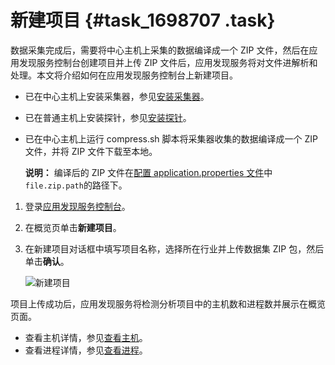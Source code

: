# 新建项目 {#task_1698707 .task}

数据采集完成后，需要将中心主机上采集的数据编译成一个 ZIP 文件，然后在应用发现服务控制台创建项目并上传 ZIP 文件后，应用发现服务将对文件进解析和处理。本文将介绍如何在应用发现服务控制台上新建项目。

-   已在中心主机上安装采集器，参见[安装采集器](cn.zh-CN/操作指南/准备工作/安装采集器.md#)。
-   已在普通主机上安装探针，参见[安装探针](cn.zh-CN/操作指南/准备工作/安装探针.md#)。
-   已在中心主机上运行 compress.sh 脚本将采集器收集的数据编译成一个 ZIP 文件，并将 ZIP 文件下载至本地。

    **说明：** 编译后的 ZIP 文件在[配置 application.properties 文件](cn.zh-CN/操作指南/准备工作/安装采集器.md#step_3gn_m3h_2as)中`file.zip.path`的路径下。


1.  登录[应用发现服务控制台](https://apds.console.aliyun.com)。
2.  在概览页单击**新建项目**。
3.  在新建项目对话框中填写项目名称，选择所在行业并上传数据集 ZIP 包，然后单击**确认**。 

    ![新建项目](http://static-aliyun-doc.oss-cn-hangzhou.aliyuncs.com/assets/img/1332370/156708131056983_zh-CN.png)


项目上传成功后，应用发现服务将检测分析项目中的主机数和进程数并展示在概览页面。

-   查看主机详情，参见[查看主机](cn.zh-CN/操作指南/控制台指南/查看主机.md#)。
-   查看进程详情，参见[查看进程](cn.zh-CN/操作指南/控制台指南/查看进程.md#)。

